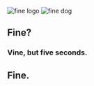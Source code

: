 ![fine logo](https://i.imgur.com/PZdw36I.png "Fine Logo")
![fine dog](https://media.giphy.com/media/3o6UBpHgaXFDNAuttm/giphy.gif "Fine Dog")
## Fine?
### Vine, but five seconds.  
## Fine.

